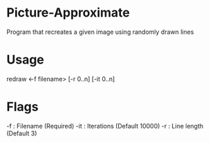 # Picture-Approximate
Program that recreates a given image using randomly drawn lines


# Usage
redraw <-f filename> [-r 0..n] [-it 0..n]

# Flags
-f : Filename (Required)
-it : Iterations (Default 10000)
-r : Line length (Default 3)
